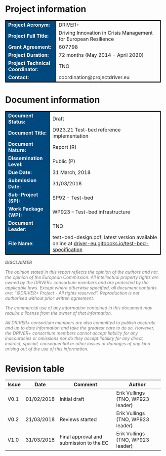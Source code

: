 # Project information

<table style="border: 2px solid black">
<tr><td style="font-weight: bold; color: white; background: #00497E">Project Acronym:</td><td>DRIVER+</td></tr>
<tr><td style="font-weight: bold; color: white; background: #00497E">Project Full Title:</td><td>Driving Innovation in Crisis Management for European Resilience</td></tr>
<tr><td style="font-weight: bold; color: white; background: #00497E">Grant Agreement:</td><td>607798</td></tr>
<tr><td style="font-weight: bold; color: white; background: #00497E">Project Duration:</td><td>72 months (May 2014 - April 2020)</td></tr>
<tr><td style="font-weight: bold; color: white; background: #00497E">Project Technical Coordinator:</td><td>TNO</td></tr>
<tr><td style="font-weight: bold; color: white; background: #00497E">Contact:</td><td>coordination@projectdriver.eu</td></tr>
</table>


# Document information

<table style="border: 2px solid black">
  <tr><td style="font-weight: bold; color: white; background: #00497E">Document Status:</td><td>Draft</td></tr>
  <tr><td style="font-weight: bold; color: white; background: #00497E">Document Title:</td><td>D923.21 Test-bed reference implementation</td></tr>
  <tr><td style="font-weight: bold; color: white; background: #00497E">Document Nature:</td><td>Report (R)</td></tr>
  <tr><td style="font-weight: bold; color: white; background: #00497E">Dissemination Level:</td><td>Public (P)</td></tr>
  <tr><td style="font-weight: bold; color: white; background: #00497E">Due Date:</td><td>31 March, 2018 </td></tr>
  <tr><td style="font-weight: bold; color: white; background: #00497E">Submission Date:</td><td>31/03/2018</td></tr>
  <tr><td style="font-weight: bold; color: white; background: #00497E">Sub-Project (SP):</td><td>SP92 - Test-bed</td></tr>
  <tr><td style="font-weight: bold; color: white; background: #00497E">Work Package (WP):</td><td>WP923 – Test-bed infrastructure</td></tr>
  <tr><td style="font-weight: bold; color: white; background: #00497E">Document Leader:</td><td>TNO</td></tr>
  <tr><td style="font-weight: bold; color: white; background: #00497E">File Name:</td><td>test-bed-design.pdf, latest version available online at <a href="https://driver-eu.gitbooks.io/test-bed-specification" target="_blank">driver-eu.gitbooks.io/test-bed-specification</a></td></tr>
</table>

<div style="font-style: italic; color: grey;">
<strong id="disclaimer">DISCLAIMER</strong>

<p>
The opinion stated in this report reflects the opinion of the authors and not the opinion of the European Commission.
All intellectual property rights are owned by the DRIVER+ consortium members and are protected by the applicable laws. Except where otherwise specified, all document contents are: “©DRIVER+ Project - All rights reserved”. Reproduction is not authorised without prior written agreement.
</p>
<p>
The commercial use of any information contained in this document may require a license from the owner of that information.
</p>
<p>
All DRIVER+ consortium members are also committed to publish accurate and up to date information and take the greatest care to do so. However, the DRIVER+ consortium members cannot accept liability for any inaccuracies or omissions nor do they accept liability for any direct, indirect, special, consequential or other losses or damages of any kind arising out of the use of this information.
</p>
</div>

# Revision table

| Issue | Date       | Comment                                 | Author                            |
|-------|------------|-----------------------------------------|-----------------------------------|
| V0.1  | 01/02/2018 | Initial draft                           | Erik Vullings (TNO, WP923 leader) |
| V0.2  | 21/03/2018 | Reviews started                         | Erik Vullings (TNO, WP923 leader) |
| V1.0  | 31/03/2018 | Final approval and submission to the EC | Erik Vullings (TNO, WP923 leader) |
